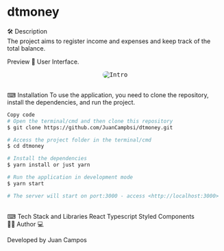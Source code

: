 <p align="center">
<h1>
 dtmoney
</h1>
</p>
🛠 Description
</br>
The project aims to register income and expenses and keep track of the total balance.

Preview 📱
User Interface.
</br>

<p align="center">
  <kbd>
 <img width="auto" style="border-radius: 10px" height="auto" src="https://github.com/JuanCampbsi/dtmoney/blob/769e58b54dd430a450650cd4f6ff3d66bc1ec0ab/assets/preview.gif" alt="Intro"> 
  </kbd>
  </br>
</p>
</br>
⌨ Installation
To use the application, you need to clone the repository, install the dependencies, and run the project.

```bash
Copy code
# Open the terminal/cmd and then clone this repository
$ git clone https://github.com/JuanCampbsi/dtmoney.git

# Access the project folder in the terminal/cmd
$ cd dtmoney

# Install the dependencies
$ yarn install or just yarn

# Run the application in development mode
$ yarn start

# The server will start on port:3000 - access <http://localhost:3000>
```
</br>
⌨ Tech Stack and Libraries
React
Typescript
Styled Components
</br>
👨‍💻 Author 💻

Developed by Juan Campos
